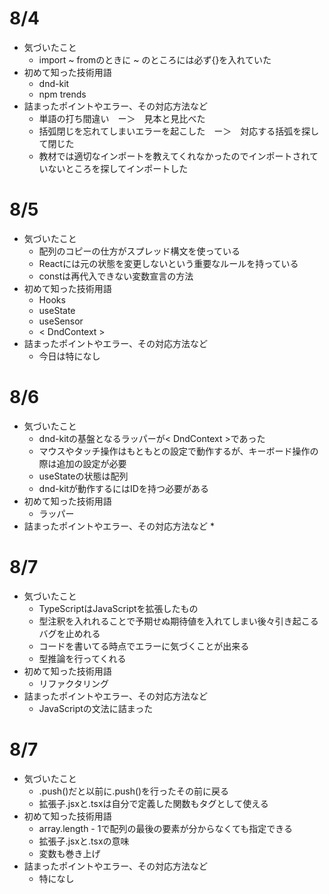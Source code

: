 # 8/4
* 気づいたこと
    * import ~ fromのときに ~ のところには必ず{}を入れていた
* 初めて知った技術用語
    * dnd-kit
    * npm trends
* 詰まったポイントやエラー、その対応方法など
    * 単語の打ち間違い　ー＞　見本と見比べた
    * 括弧閉じを忘れてしまいエラーを起こした　ー＞　対応する括弧を探して閉じた
    * 教材では適切なインポートを教えてくれなかったのでインポートされていないところを探してインポートした

# 8/5
* 気づいたこと
    * 配列のコピーの仕方がスプレッド構文を使っている
    * Reactには元の状態を変更しないという重要なルールを持っている
    * constは再代入できない変数宣言の方法
* 初めて知った技術用語
    * Hooks
    * useState
    * useSensor
    * < DndContext >
* 詰まったポイントやエラー、その対応方法など
    * 今日は特になし

# 8/6
* 気づいたこと
    * dnd-kitの基盤となるラッパーが< DndContext >であった
    * マウスやタッチ操作はもともとの設定で動作するが、キーボード操作の際は追加の設定が必要
    * useStateの状態は配列
    * dnd-kitが動作するにはIDを持つ必要がある
* 初めて知った技術用語
    * ラッパー
* 詰まったポイントやエラー、その対応方法など
    * 

# 8/7
* 気づいたこと
    * TypeScriptはJavaScriptを拡張したもの
    * 型注釈を入れれることで予期せぬ期待値を入れてしまい後々引き起こるバグを止めれる
    * コードを書いてる時点でエラーに気づくことが出来る
    * 型推論を行ってくれる
* 初めて知った技術用語
    * リファクタリング
* 詰まったポイントやエラー、その対応方法など
    * JavaScriptの文法に詰まった
    
# 8/7
* 気づいたこと
    * .push()だと以前に.push()を行ったその前に戻る
    * 拡張子.jsxと.tsxは自分で定義した関数もタグとして使える
* 初めて知った技術用語
    * array.length - 1で配列の最後の要素が分からなくても指定できる
    * 拡張子.jsxと.tsxの意味
    * 変数も巻き上げ
* 詰まったポイントやエラー、その対応方法など
    * 特になし